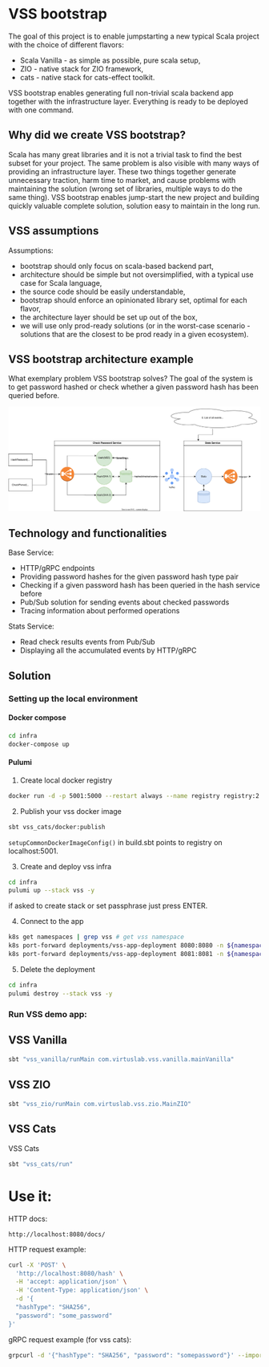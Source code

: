 # VSS bootstrap

The goal of this project is to enable jumpstarting a new typical Scala project with the choice of different flavors:
* Scala Vanilla - as simple as possible, pure scala setup,
* ZIO - native stack for ZIO framework,
* cats - native stack for cats-effect toolkit. 

VSS bootstrap enables generating full non-trivial scala backend app together with the infrastructure layer. Everything is ready to be deployed with one command.

## Why did we create VSS bootstrap?

Scala has many great libraries and it is not a trivial task to find the best subset for your project. The same problem is also visible with many ways of providing an infrastructure layer. 
These two things together generate unnecessary traction, harm time to market, and cause problems with maintaining the solution (wrong set of libraries, multiple ways to do the same thing).
VSS bootstrap enables jump-start the new project and building quickly valuable complete solution, solution easy to maintain in the long run.

## VSS assumptions

Assumptions:
* bootstrap should only focus on scala-based backend part,
* architecture should be simple but not oversimplified, with a typical use case for Scala language,
* the source code should be easily understandable,
* bootstrap should enforce an opinionated library set, optimal for each flavor,
* the architecture layer should be set up out of the box,
* we will use only prod-ready solutions (or in the worst-case scenario - solutions that are the closest to be prod ready in a given ecosystem).

## VSS bootstrap architecture example

What exemplary problem VSS bootstrap solves?
The goal of the system is to get password hashed or check whether a given password hash has been queried before.

![VSS bootstrap architecture](docs/architecture.drawio.svg)


## Technology and functionalities

Base Service:
* HTTP/gRPC endpoints
* Providing password hashes for the given password hash type pair
* Checking if a given password hash has been queried in the hash service before
* Pub/Sub solution for sending events about checked passwords
* Tracing information about performed operations

Stats Service:
* Read check results events from Pub/Sub
* Displaying all the accumulated events by HTTP/gRPC

## Solution

### Setting up the local environment

#### Docker compose

```bash
cd infra
docker-compose up
```

#### Pulumi
1. Create local docker registry

```bash
docker run -d -p 5001:5000 --restart always --name registry registry:2
```
2. Publish your vss docker image
```bash
sbt vss_cats/docker:publish
```
`setupCommonDockerImageConfig()` in build.sbt points to registry on localhost:5001.

3. Create and deploy vss infra
```bash
cd infra
pulumi up --stack vss -y
```
if asked to create stack or set passphrase just press ENTER.

4. Connect to the app
```bash
k8s get namespaces | grep vss # get vss namespace
k8s port-forward deployments/vss-app-deployment 8080:8080 -n ${namespace}  # set port forwarding for http
k8s port-forward deployments/vss-app-deployment 8081:8081 -n ${namespace}  # set port forwarding for grpc 
```
5. Delete the deployment
```bash
cd infra
pulumi destroy --stack vss -y
```

### Run VSS demo app:

## VSS Vanilla

```sh
sbt "vss_vanilla/runMain com.virtuslab.vss.vanilla.mainVanilla"
```

## VSS ZIO

```sh
sbt "vss_zio/runMain com.virtuslab.vss.zio.MainZIO"
```

## VSS Cats

VSS Cats
```sh
sbt "vss_cats/run"
```

# Use it:

HTTP docs:
```
http://localhost:8080/docs/
```

HTTP request example:
```bash
curl -X 'POST' \
  'http://localhost:8080/hash' \
  -H 'accept: application/json' \
  -H 'Content-Type: application/json' \
  -d '{
  "hashType": "SHA256",
  "password": "some_password"
}'
```

gRPC request example (for vss cats):

```bash
grpcurl -d '{"hashType": "SHA256", "password": "somepassword"}' --import-path vss-cats/src/main/protobuf --proto password.proto --plaintext localhost:8081 com.virtuslab.vss.proto.cats.HashPasswordService/HashPassword
```

